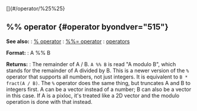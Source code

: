 []{#/operator/%25%25}
  ## %% operator {#operator byondver="515"}
  **See also:**
  :   [% operator](ref/operator/%)
  :   [%%= operator](ref/operator/%25%25=)
  :   [operators](ref/operator)
  <!-- -->
  **Format:**
  :   A %% B
  <!-- -->
  **Returns:**
  :   The remainder of A / B.
  `A %% B` is read \"A modulo B\", which stands for the remainder of A
  divided by B.
  This is a newer version of the `%` operator that supports all numbers,
  not just integers. It is equivalent to `B * fract(A / B)`. The `%`
  operator does the same thing, but truncates A and B to integers first.
  A can be a vector instead of a number; B can also be a vector in this
  case.
  If A is a pixloc, it\'s treated like a 2D vector and the modulo
  operation is done with that instead.